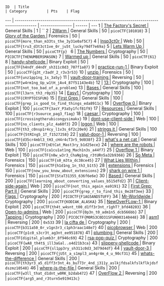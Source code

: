     ID 	| Title                                                                       				| Category         | Pts    | Flag
---	| ----------------------------------------------------------------------------------------- | ---------------- | ------ | ---
1 	| [The Factory's Secret        ](./General/01-the_factorys_secret-1/solution.md)			| General Skills   | 1      | ``
2 	| [2Warm                       ](./General/02-2warm-50/solution.md)          				| General Skills   | 50     | `picoCTF{101010}`
3 	| [Glory of the Garden         ](./Forensics/01-glory_of_the_garden-50/solution.md)         | Forensics        | 50     | `picoCTF{more_than_m33ts_the_3y31e0af5C7}`
4 	| [Insp3ct0r                   ](./Web/01-insp3ct0r-50/solution.md)          				| Web              | 50     | `picoCTF{tru3_d3t3ct1ve_0r_ju5t_lucky?9df7e69a}`
5 	| [Lets Warm Up                ](./General/03-lets_warm_up-50/solution.md)     				| General Skills   | 50     | `picoCTF{p} `
6 	| [The Numbers                 ](./Crypto/01-the_numbers-50/solution.md)       				| Cryptography     | 50     | `PICOCTF{THENUMBERSMASON}`
7 	| [Warmed up                   ](./General/04-warmed_up-50/solution.md)      				| General Skills   | 50     | `picoCTF{61}`
8 	| [handy-shellcode             ](./Binary/01-handy_shellcode-50/solution.md)   				| Binary Exploit   | 50     | `picoCTF{h4ndY_d4ndY_sh311c0d3_707f1a87}`
9 	| [practice-run-1              ](./Binary/02-practice_run_1-50/solution.md)    				| Binary Exploit   | 50     | `picoCTF{g3t_r3adY_2_r3v3r53}`
10 	| [unzip                       ](./Forensics/02-unzip-50/solution.md)         				| Forensics        | 50     | `picoCTF{unz1pp1ng_1s_3a5y}`
11 	| [vault-door-training         ](./Reversing/01-vault-door-training-50/solution.md)         | Reversing        | 50     | `picoCTF{w4rm1ng_Up_w1tH_jAv4_87f51143e4b}`
12 	| [13                          ](./Crypto/02-13-100/solution.md)             				| Cryptography     | 100    | `picoCTF{not_too_bad_of_a_problem}`
13 	| [Bases                       ](./General/05-bases-100/solution.md)        				| General Skills   | 100    | `picoCTF{l3arn_th3_r0p35}`
14 	| [Easy1                       ](./Crypto/03-easy1-100/solution.md)         			    | Cryptography     | 100    | `picoCTF{CRYPTOISFUN}`
15 	| [First Grep                  ](./General/06-first_grep-100/solution.md)      				| General Skills   | 100    | `picoCTF{grep_is_good_to_find_things_eda8911c}`
16 	| [Overflow 0                  ](./Binary/03-overflow_0-100/solution.md)           			| Binary Exploit   | 100    | `picoCTF{3asY_P3a5y1fcf81f9}`
17 	| [Resources                   ](./General/07-resources-100/solution.md)       				| General Skills   | 100    | `picoCTF{r3source_pag3_f1ag}`
18 	| [caesar                      ](./Crypto/04-caesar-100/solution.md)               			| Cryptography     | 100    | `picoCTF{crossingtherubicongysimakx}`
19 	| [dont-use-client-side        ](./Web/02-dont_user_client_side-100/solution.md)    		| Web              | 100    | `picoCTF{no_clients_plz_4a60f3}`
20 	| [logon                       ](./Web/03-logon-100/solution.md)        		            | Web              | 100    | `picoCTF{th3_c0nsp1r4cy_l1v3s_6f2c20e9}`
21 	| [strings it                  ](./General/08-strings_it-100/solution.md)                   | General Skills   | 100    | `picoCTF{5tRIng5_1T_f1527258}`
22 	| [valut-door-1                ](./Reversing/02-vault-door-1-100/solution.md)	            | Reversing        | 100    | `picoCTF{d35cr4mbl3_tH3_cH4r4cT3r5_9d038f}`
23	| [what's a net cat            ](./General/09-whats_a_net_cat-100/solution.md)          	| General Skills   | 100    | `picoCTF{nEtCat_Mast3ry_b1d25ece}`
24 	| [where are the robots        ](./Web/04-where_are_the_robots-100/solution.md)        		| Web              | 100    | `picoCTF{ca1cu1at1ng_Mach1n3s_a44f7}`
25	| [Overflow 1                  ](./Binary/04-overflow_1-150/solution.md)			        | Binary Exploit   | 150    | `picoCTF{n0w_w3r3_ChaNg1ng_r3tURn5a32b9368}`
26	| [So Meta                     ](./Forensics/03-so_meta-150/solution.md)           			| Forensics        | 150    | `picoCTF{s0_m3ta_dc38ce45}`
27 	| [What Lies Within            ](./Forensics/04-what_lies_within-150/solution.md) 			| Forensics        | 150    | `picoCTF{h1d1ng_1n_th3_b1t5}`
28 	| [extensions                  ](./Forensics/05-extensions-150/solution.md)    				| Forensics        | 150    | `picoCTF{now_you_know_about_extensions}`
29 	| [shark on wire 1             ](./Forensics/06-shark_on_wire-150/solution.md)              | Forensics        | 150    | `picoCTF{StaT31355_636f6e6e}`
30	| [Based                       ](./General/10-based-200/solution.md)       			        | General Skills   | 200    | `picoCTF{learning_about_converting_values_b515dfd2}`
31 	| [Client-side-again           ](./Web/05-client-side-again-200/solution.md)    			| Web              | 200    | `picoCTF{not_this_again_ea9191}`
32 	| [First Grep: Part II         ](./General/11-first_grep_part_ii-200/solution.md)   		| General Skills   | 200    | `picoCTF{grep_r_to_find_this_0e28f3ee}`
33	| [Flags                       ](./Crypto/05-flags-200/solution.md)        			       	| Cryptography     | 200    | `PICOCTF{F1AG5AND5TUFF}`
34 	| [Mr-Worldwide                ](./Crypto/06-mr_worldwide-200/solution.md)     				| Cryptography     | 200    | `picoCTF{KODIAK_ALASKA}`
35  | [NewOverFLow-1               ](./Binary/05-newoverflow_1-200/solution.md)                 | Binary Exploit   | 200    | `picoCTF{th4t_w4snt_t00_d1ff3r3nt_r1ghT?_bfd48203}`
36	| [Open-to-admins              ](./Web/06-open_to_admins-200/solution.md)                 	| Web              | 200    | `picoCTF{0p3n_t0_adm1n5_dcb566bb}`
37 	| [Tapping                     ](./Crypto/07-tapping-200/solution.md)                    	| Cryptography     | 200    | `PICOCTF{M0RS3C0D31SFUN903140448}`
38  | [asm1                        ](./Reversing/03-asm1-200/solution.md)                       | Reversing        | 200    | `0x533`
39 	| [la cifta de                 ](./Crypto/08-la_cifra_de-200/solution.md)        			| Cryptography     | 200    | `picoCTF{b311a50_0r_v1gn3r3_c1ph3raac148e7}`
40 	| [picobrowser                 ](./Web/07-picobrowser-200/solution.md)                  	| Web              | 200    | `picoCTF{p1c0_s3cr3t_ag3nt_ee951878}`
41 	| [plumbing                    ](./General/12-plumbing-200/solution.md)            			| General Skills   | 200    | `picoCTF{digital_plumb3r_8f946c69}`
42  | [rsa-pop-quiz                ](./Crypto/09-rsa_pop_quiz-200/solution.md)                  | Cryptography     | 200    | `picoCTF{wA8_th4t$_ill3aGal..o4d21b3ca}`
43 	| [slippery-shellcode          ](./Binary/06-slippery-shellcode-200/solution.md)  			| Binary Exploit   | 200    | `picoCTF{sl1pp3ry_sh311c0d3_3d79d4df}`
44 	| [vault-door-3                ](./Reversing/03-vault_door_3-200/solution.md)               | Reversing        | 200    | `picoCTF{jU5t_a_s1mpl3_an4gr4m_4_u_90cf31}`
45 	| [whats-the-difference        ](./General/13-whats_the_difference-200/solution.md) 		| General Skills   | 200    | `picoCTF{th3yr3_a5_d1ff3r3nt_4s_bu773r_4nd_j311y_aslkjfdsalkfslkflkjdsfdszmz10548}`
46 	| [where-is-the-file           ](./General/14-where_is_the_file-200/solution.md)   			| General Skills   | 200    | `picoCTF{w3ll_that_d1dnt_w0RK_b2dab472}`
47 	| [OverFlow 2              	   ](./Binary/07-overflow_2-250/solution.md)    				| Reversing        | 200    | `picoCTF{arg5_and_r3turn5e919413c}`

<!-- 45 	| [shellcode                   ](./Binary/04-shellcode-200/solution.md) 					| Binary Exploit   | 200    | `picoCTF{shellc0de_w00h00_26e91a77}`
46 	| [what base is this?          ](./General/13-what_base_is_this-200/solution.md)    		| General Skills   | 200    | `picoCTF{delusions_about_finding_values_3cc386de}`
47 	| [you can't see me            ](./General/14-you_cant_see_me-200/solution.md)    			| General Skills   | 200    | `picoCTF{j0hn_c3na_paparapaaaaaaa_paparapaaaaaa_cf5156ef}`
48	| [Buttons                     ](./Web/08-buttons-250/solution.md)                    		| Web              | 250    | `picoCTF{button_button_whose_got_the_button_91f6f39a}`
49	| [Ext Super Magic             ](./Forensics/10-ext_super_magic-250/solution.md)    		| Forensics        | 250    | `picoCTF{B3a388F85f93246B9DBA7Cc0fbBA5eE0}`
50	| [Lying Out                   ](./Forensics/11-lying_out-250/solution.md)   				| Forensics        | 250    | `picoCTF{w4y_0ut_d2b8ece5}`
51	| [Safe RSA                    ](./Crypto/08-safe_rsa-250/solution.md)     					| Cryptography     | 250    | `picoCTF{e_w4y_t00_sm411_34096259}`
52	| [The Vault                   ](./Web/09-the_vault-250/solution.md)   						| Web              | 250    | `picoCTF{w3lc0m3_t0_th3_vau1t_e4ca2258}`
53	| [What's My Name?             ](./Forensics/12-whats_my_name-250/solution.md)     			| Forensics        | 250    | `picoCTF{w4lt3r_wh1t3_2d6d3c6c75aa3be7f42debed8ad16e3b}`
54	| [absolutely relative         ](./General/15-absolutely_relative-250/solution.md)  		| General Skills   | 250    | `picoCTF{3v3r1ng_1$_r3l3t1v3_befc0ce1}`
55	| [assembly-2                  ](./Reversing/07-assembly_2-250/solution.md)     			| Reversing        | 250    | `0x129`
56	| [buffer overflow 2           ](./Binary/05-buffer_overflow_2-250/solution.md)  			| Binary Exploit   | 250    | `picoCTF{addr3ss3s_ar3_3asy1b78b0d8}`
57	| [caesar cipher 2             ](./Crypto/09-caesar_cipher_2-250/solution.md)  			    | Cryptography     | 250    | `picoCTF{cAesaR_CiPhErS_juST_aREnT_sEcUrE}`
58	| [got-2-learn-libc            ](./Binary/06-got_2_learn_libc-250/solution.md) 				| Binary Exploit   | 250    | `picoCTF{syc4al1s_4rE_uS3fUl_6319ec91}`
59	| [rsa-madlibs                 ](./Crypto/10-rsa_madlibs-250/solution.md)      				| Cryptography     | 250    | `picoCTF{d0_u_kn0w_th3_w@y_2_RS@_c6724916}`
60	| [be-quick-or-be-dead-2       ](./Reversing/08-be_quick_or_be_dead_2-275/solution.md)     	| Reversing        | 275    | `picoCTF{the_fibonacci_sequence_can_be_done_fast_7e188834}`
61	| [in out error                ](./General/16-in_out_error-275/solution.md) 				| General Skills   | 275    | `picoCTF{p1p1ng_1S_4_7h1ng_b6f5a788}`
62	| [Artisinal Handcrafted HTTP 3](./Web/10-artisinal_handcrafted_http_3-300/solution.md)     | Web              | 300    | `picoCTF{0nLY_Us3_n0N_GmO_xF3r_pR0tOcol5_2e14}`
63	| [SpyFi                       ](./Crypto/11-spyfi-300/solution.md)                  		| Cryptography     | 300    | `picoCTF{@g3nt6_1$_th3_c00l3$t_8107740}`
64	| [echooo                      ](./Binary/07-echooo-300/solution.md)                  		| Binary           | 300    | `picoCTF{foRm4t_stRinGs_aRe_DanGer0us_3f8bced3}`
65	| [learn gdb                   ](./General/17-learn_gdb-300/solution.md)        			| General Skills   | 300    | `picoCTF{gDb_iS_sUp3r_u53fuL_efaa2b29}` 
66	| [Flaskcards                  ](./Web/11-flaskcards-350/solution.md)                		| Web              | 350    | `picoCTF{secret_keys_to_the_kingdom_2a7bf92c}`
67  | [Super Safe RSA              ](./Crypto/12-super_safe_rsa-350/solution.md)				| Cryptography	   | 350    | `picoCTF{us3_l@rg3r_pr1m3$_5327}`
68  | [authenticate                ](./Binary/08-authenticate-350/solution.md) 					| Binary Exploit   | 350    | `picoCTF{y0u_4r3_n0w_aUtH3nt1c4t3d_d29a706d}`
69	| [be-quick-or-be-dead-3       ](./Reversing/09-be_quick_or_be_dead_3-350/solution.md)     	| Reversing        | 350    | `picoCTF{dynamic_pr0gramming_ftw_b5c45645}`
70	| [core                        ](./Forensics/13-core-350/solution.md)             			| Forensics        | 350    | `picoCTF{b87e064dba532c386f964435e5e65fc0}`
71	| [got-shell?                  ](./Binary/09-got_shell-350/solution.md)          			| Binary           | 350    | `picoCTF{m4sT3r_0f_tH3_g0t_t4b1e_a8321d81}`
72 	| [quackme up              	   ](./Reversing/10-quackme_up-350/solution.md)    				| Reversing        | 200    | `picoCTF{qu4ckm3_2e4b94fc}`
73	| [rop chain                   ](./Binary/10-rop_chain-350/solution.md)          			| Binary           | 350    | `picoCTF{rOp_aInT_5o_h4Rd_R1gHt_718e6c5c}`
74	| [roulette                    ](./General/18-roulette-350/solution.md) 					| General Skills   | 350    | `picoCTF{1_h0p3_y0u_f0uNd_b0tH_bUg5_e9328e04}`
75	| [Malware Shops               ](./Forensics/14-malware_shops-400/solution.md)            	| Forensics        | 400    | `picoCTF{w4y_0ut_08631993}`
76	| [Radix's Terminal            ](./Reversing/11-radixs_terminal-400/solution.md)         	| Reversing        | 400    | `picoCTF{bAsE_64_eNCoDiNg_iS_EAsY_18759745}`
77	| [assembly-3                  ](./Reversing/12-assembly_3-400/solution.md)            		| Reversing        | 400    | `0x56a3`
78	| [eleCTRic                    ](./Crypto/13-eleCTRic-400/solution.md)         				| Cryptography     | 400    | `picoCTF{alw4ys_4lways_Always_check_int3grity_9d5e42a2}`
79	| [fancy-alive-monitoring      ](./Web/12-fancy_alive_monitoring-400/solution.md)  			| Web              | 400 | `picoCTF{n3v3r_trust_a_b0x_36d4a875}`
80	| [keygen-me-1                 ](./Reversing/13-keygen_me_1-400/solution.md)      			| Reversing   	   | 400    | `picoCTF{k3yg3n5_4r3_s0_s1mp13_3718231394}`
81	| [store                       ](./General/19-store-400/solution.md)      					| General Skills   | 400    | `picoCTF{numb3r3_4r3nt_s4f3_cbb7151f}`
82  | [Super Safe RSA 2            ](./Crypto/14-super_safe_rsa_2-425/solution.md)				| Cryptography	   | 425    | `picoCTF{w@tch_y0ur_Xp0n3nt$_c@r3fu11y_8106418}`
83	| [Magic Padding Oracle        ]()        | Cryptography              | 450    |
84	| [buffer overflow 3           ](./Binary/11-buffer_overflow_3-450/solution.md)  			| Binary Exploit   | 450    | `picoCTF{eT_tU_bRuT3_F0Rc3_4214775b}`
85	| [Secure Logon                ](./Web/13-secure_logon-500/solution.md)        				| Web              | 500    | `picoCTF{fl1p_4ll_th3_bit3_fa8dae76}`
86	| [echo back                   ](./Binary/12-echo_back-500/solution.md)  					| Binary Exploit   | 500    | `picoCTF{foRm4t_stRinGs_aRe_3xtra_DanGer0us_73881db0}`
87	| [script me                   ](./General/20-script_me-500/solution.md)             		| General Skills   | 500    | `picoCTF{5cr1pt1nG_l1k3_4_pRo_45ca3f85}`
88	| [LoadSomeBits                ](./Forensics/15-LoadSomeBits-550/solution.md)             	| Forensics        | 550    | `picoCTF{st0r3d_iN_tH3_l345t_s1gn1f1c4nT_b1t5_449088860}`
89  | [are you root?               ](./Binary/13-are_you_root-550/solution.md)                  | Binary Exploit   | 550    | `picoCTF{m3sS1nG_w1tH_tH3_h43p_4baeffe9}`
90	| [assembly-4                  ](./Reversing/14-assembly_4-550/solution.md)             	| Reversing        | 550    | `picoCTF{1_h0p3_y0u_c0mP1l3d_tH15_2418650440}`
91	| [gps                         ](./Binary/14-gps-550/solution.md)							| Binary Exploit   | 550    | `picoCTF{s4v3_y0urs3lf_w1th_a_sl3d_0f_n0ps_gfjdcwma}`
92  | [Flaskcards Skeleton Key     ](./Web/14-flaskcards_skeleton_key-600/solution.md) 			| Web 			   | 600    | `picoCTF{1_id_to_rule_them_all_8470d1c9}`
93	| [Help Me Reset 2             ](./Web/15-help_me_reset_2-600/solution.md)             		| Web              | 600    | `picoCTF{i_thought_i_could_remember_those_e3063a8a}`
94  | [Super Safe RSA 3            ](./Crypto/16-super_safe_rsa_3-600/solution.md)				| Cryptography	   | 600    | `picoCTF{p_&_q_n0_r_$_t!!_6629910}`
95	| [special-pw                  ](./Reversing/15-special-pw-600/solution.md)             	| Reversing        | 600    | ``
96	| [A Simple Question           ](./Web/16-a_simple_question-650/solution.md)        		| Web              | 650    | `picoCTF{qu3stions_ar3_h4rd_41da9e94}`
97  | [can-you-gets-me             ](./Binary/15-can_you_gets_me-650/solution.md)			    | Binary Exploit   | 650    | `picoCTF{rOp_yOuR_wAY_tO_AnTHinG_700e9c8e}`
98  | [James Brahm Returns         ]()															| Cryptography     | 700    | ``
99  | [freecalc                    ]()															| Binary Exploit   | 750    | ``
99  | [keygen-me-2                 ](./Reversing/16-keygen_me_2-750/solution.md)   				| Reversing        | 750    | `picoCTF{c0n5tr41nt_50lv1nG_15_W4y_f45t3r_3846045707}`
100	| [LambDash 3                  ]()             												| Web              | 800    | ``
101 | [circuit 123                 ](./Reversing/17-circuit123-800/solution.md)					| Reversing		   | 800	| `picoCTF{36cc0cc10d273941c34694abdb21580d__aw350m3_ari7hm37ic__}`
102 | [sword                       ]()															| Binary Exploit   | 800    | ``
103 | [Contacts                    ]()															| Binary Exploit   | 850    | ``
104 | [Cake	 	                   ]()															| Binary Exploit   | 900    | ``
105	| [Dog or Frog                 ]() 															| General Skills   | 900    | ``
106 | [Flaskcards and Freedom      ](./Web/18-flaskcards_and_freedom-900/solution.md) 			| Web 			   | 900    | `` -->
